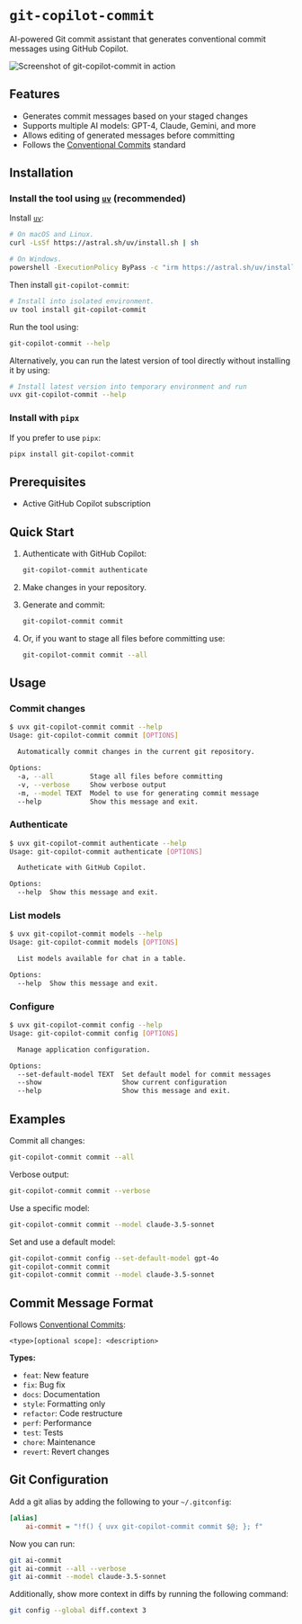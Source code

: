 # `git-copilot-commit`

AI-powered Git commit assistant that generates conventional commit messages using GitHub Copilot.

![Screenshot of git-copilot-commit in action](https://github.com/user-attachments/assets/6a6d70a6-6060-44e6-8cf4-a6532e9e9142)

## Features

- Generates commit messages based on your staged changes
- Supports multiple AI models: GPT-4, Claude, Gemini, and more
- Allows editing of generated messages before committing
- Follows the [Conventional Commits](https://www.conventionalcommits.org/) standard

## Installation

### Install the tool using [`uv`] (recommended)

Install [`uv`]:

```bash
# On macOS and Linux.
curl -LsSf https://astral.sh/uv/install.sh | sh

# On Windows.
powershell -ExecutionPolicy ByPass -c "irm https://astral.sh/uv/install.ps1 | iex"
```

Then install `git-copilot-commit`:

```bash
# Install into isolated environment.
uv tool install git-copilot-commit
```

Run the tool using:

```bash
git-copilot-commit --help
```

Alternatively, you can run the latest version of tool directly without installing it by using:

```bash
# Install latest version into temporary environment and run
uvx git-copilot-commit --help
```

[`uv`]: https://github.com/astral-sh/uv

### Install with `pipx`

If you prefer to use `pipx`:

```bash
pipx install git-copilot-commit
```

## Prerequisites

- Active GitHub Copilot subscription

## Quick Start

1. Authenticate with GitHub Copilot:

   ```bash
   git-copilot-commit authenticate
   ```

2. Make changes in your repository.

3. Generate and commit:

   ```bash
   git-copilot-commit commit
   ```

4. Or, if you want to stage all files before committing use:

   ```bash
   git-copilot-commit commit --all
   ```

## Usage

### Commit changes

```bash
$ uvx git-copilot-commit commit --help
Usage: git-copilot-commit commit [OPTIONS]

  Automatically commit changes in the current git repository.

Options:
  -a, --all         Stage all files before committing
  -v, --verbose     Show verbose output
  -m, --model TEXT  Model to use for generating commit message
  --help            Show this message and exit.
```

### Authenticate

```bash
$ uvx git-copilot-commit authenticate --help
Usage: git-copilot-commit authenticate [OPTIONS]

  Autheticate with GitHub Copilot.

Options:
  --help  Show this message and exit.
```

### List models

```bash
$ uvx git-copilot-commit models --help
Usage: git-copilot-commit models [OPTIONS]

  List models available for chat in a table.

Options:
  --help  Show this message and exit.
```

### Configure

```bash
$ uvx git-copilot-commit config --help
Usage: git-copilot-commit config [OPTIONS]

  Manage application configuration.

Options:
  --set-default-model TEXT  Set default model for commit messages
  --show                    Show current configuration
  --help                    Show this message and exit.
```

## Examples

Commit all changes:

```bash
git-copilot-commit commit --all
```

Verbose output:

```bash
git-copilot-commit commit --verbose
```

Use a specific model:

```bash
git-copilot-commit commit --model claude-3.5-sonnet
```

Set and use a default model:

```bash
git-copilot-commit config --set-default-model gpt-4o
git-copilot-commit commit
git-copilot-commit commit --model claude-3.5-sonnet
```

## Commit Message Format

Follows [Conventional Commits](https://www.conventionalcommits.org/):

```plaintext
<type>[optional scope]: <description>
```

**Types:**

- `feat`: New feature
- `fix`: Bug fix
- `docs`: Documentation
- `style`: Formatting only
- `refactor`: Code restructure
- `perf`: Performance
- `test`: Tests
- `chore`: Maintenance
- `revert`: Revert changes

## Git Configuration

Add a git alias by adding the following to your `~/.gitconfig`:

```ini
[alias]
    ai-commit = "!f() { uvx git-copilot-commit commit $@; }; f"
```

Now you can run:

```bash
git ai-commit
git ai-commit --all --verbose
git ai-commit --model claude-3.5-sonnet
```

Additionally, show more context in diffs by running the following command:

```bash
git config --global diff.context 3
```
